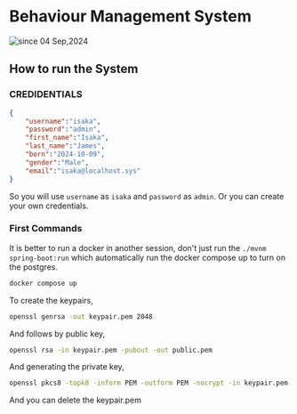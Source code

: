 # Behaviour Management System

<p>
  <img src="https://komarev.com/ghpvc/?username=isaka-b&label=B%20System&color=0e75b6&style=flat" alt="since 04 Sep,2024" />
</p>

## How to run the System
### CREDIDENTIALS

```json
{
    "username":"isaka",
    "password":"admin",
    "first_name":"Isaka",
    "last_name":"James",
    "born":"2024-10-09",
    "gender":"Male",
    "email":"isaka@localhost.sys"
}
```
So you will use `username` as `isaka` and `password` as `admin`. Or you can create your own credentials.

### First Commands

It is better to run a docker in another session, don't just run the `./mvnm spring-boot:run` which automatically run the docker compose up to turn on the postgres.

```bash
docker compose up
```

To create the keypairs,

```bash
openssl genrsa -out keypair.pem 2048
```

And follows by public key,

```bash
openssl rsa -in keypair.pem -pubout -out public.pem
```

And generating the private key,

```bash
openssl pkcs8 -topk8 -inform PEM -outform PEM -nocrypt -in keypair.pem -out private.pem 
```

And you can delete the keypair.pem